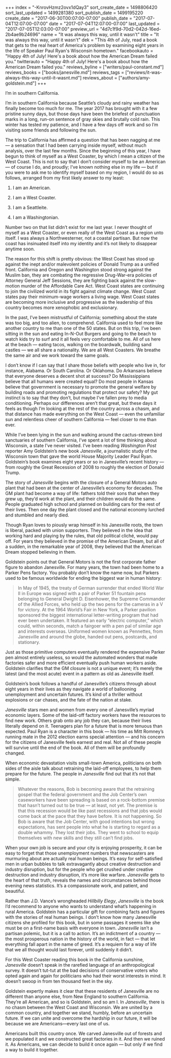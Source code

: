 +++
index = "-KnrovHzmz2ovx1dQay3"
sort_create_date = 1498806420
sort_last_updated = 1499281380
sort_publish_date = 1499195220
create_date = "2017-06-30T00:07:00-07:00"
publish_date = "2017-07-04T12:07:00-07:00"
date = "2017-07-04T12:07:00-07:00"
last_updated = "2017-07-05T12:03:00-07:00"
preview_url = "4d7c1f9d-70d2-042d-16ed-2b4ae9b24696"
name = "It was always this way, until it wasn't"
title = "It was always this way, until it wasn't"
dek = "This 4th of July, read a book that gets to the real heart of America's problem by examining eight years in the life of Speaker Paul Ryan's Wisconsin hometown."
facebookauto = "Happy 4th of July! Here's a book about how the American Dream failed you."
twitterauto = "Happy 4th of July! Here's a book about how the American Dream failed you."
reviews_byline = ["writers/paul-constant.md"]
reviews_books = ["books/janesville.md"]
reviews_tags = ["reviews/it-was-always-this-way-until-it-wasnt.md"]
reviews_about = ["authors/amy-goldstein.md"]
+++

I’m in southern California.

I’m in southern California because Seattle’s cloudy and rainy weather has finally become too much for me. The year 2017 has brought with it a few pristine sunny days, but those days have been the briefest of punctuation marks in a long, run-on sentence of gray skies and brutally cold rain. This winter has tested my patience, and I have a few days off work and so I’m visiting some friends and following the sun.

The trip to California has affirmed a question that has been nagging at me — a sensation that I had been carrying inside myself, without much analysis, over the last few months. Since the beginning of this year, I have begun to think of myself as a West Coaster, by which I mean a citizen of the West Coast. This is not to say that I don’t consider myself to be an American — of course I do, and proudly; I’ve known nothing else in my life — but if you were to ask me to identify myself based on my region, I would do so as follows, arranged from my first likely answer to my least:

1. I am an American.

2. I am a West Coaster.

3. I am a Seattleite.

4. I am a Washingtonian.

Number two on that list didn’t exist for me last year. I never thought of myself as a West Coaster, or even really of the West Coast as a region unto itself. I was always a Northwesterner, not a coastal partisan. But now the coast has insinuated itself into my identity and it’s not likely to disappear anytime soon.

The reason for this shift is pretty obvious: the West Coast has stood up against the inept and/or malevolent policies of Donald Trump as a unified front. California and Oregon and Washington stood strong against the Muslim ban, they are combating the regressive Drug-War-era policies of Attorney General Jeff Sessions, they are fighting back against the slow-motion murder of the Affordable Care Act. West Coast states are continuing to join the civilized world in its fight against climate change. West Coast states pay their minimum-wage workers a living wage. West Coast states are becoming more inclusive and progressive as the leadership of this country becomes more xenophobic and exclusionary.

In the past, I’ve been mistrustful of California; something about the state was too big, and too alien, to comprehend. California used to feel more like another country to me than one of the 50 states. But on this trip, I’ve been sitting in the sun and eating In-N-Out Burgers and going to the beach to watch kids try to surf and it all feels very comfortable to me. All of us here at the beach — eating tacos, walking on the boardwalk, building sand castles — we all share a nationality. We are all West Coasters. We breathe the same air and we work toward the same goals. 

I don’t know if I can say that I share those beliefs with people who live in, for instance, Alabama. Or South Carolina. Or Oklahoma. Do Arkansans believe that everyone deserves a decent shot at success? Do Mississippians believe that all humans were created equal? Do most people in Kansas believe that government is necessary to promote the general welfare by building roads and promoting regulations that protect our safety? My gut instinct is to say that they don’t, but maybe I’ve fallen prey to media conditioning. Perhaps our differences aren’t that great, but these days it feels as though I’m looking at the rest of the country across a chasm, and that distance has made everything on the West Coast — even the unfamiliar sun and relentless cheer of southern California — feel closer to me than ever.

While I’ve been lying in the sun and walking around the cactus-strewn bird sanctuaries of southern California, I’ve spent a lot of time thinking about Wisconsin, a state I’ve never visited. I’ve been reading *Washington Post* reporter Amy Goldstein’s new book *Janesville*, a journalistic study of the Wisconsin town that gave the world House Majority Leader Paul Ryan. Goldstein’s book examines eight years or so in Janesville’s recent history — from roughly the Great Recession of 2008 to roughly the election of Donald Trump.

The story of *Janesville* begins with the closure of a General Motors auto plant that had been at the center of Janesville’s economy for decades. The GM plant had become a way of life: fathers told their sons that when they grew up, they’d work at the plant, and their children would do the same. People graduated high school and planned on building cars for the rest of their lives. Then one day the plant closed and the national economy lurched and stumbled and nearly died.

Though Ryan loves to piously wrap himself in his Janesville roots, the town is liberal, packed with union supporters. They believed in the idea that working hard and playing by the rules, that old political cliché, would pay off. For years they believed in the promise of the American Dream, but all of a sudden, in the remarkable year of 2008, they believed that the American Dream stopped believing in them.

Goldstein points out that General Motors is not the first corporate father figure to abandon Janesville. For many years, the town had been home to a Parker Pens factory. You probably don’t know the name now, but Parkers used to be famous worldwide for ending the biggest war in human history:

<blockquote>In May of 1945, the treaty of German surrender that ended World War II in Europe was signed with a pair of Parker 51 fountain pens belonging to General Dwight D. Eisenhower, the Supreme Commander of the Allied Forces, who held up the two pens for the cameras in a V for victory. At the 1964 World’s Fair in New York, a Parker pavilion sponsored the biggest international letter-writing program that had ever been undertaken. It featured an early “electric computer,” which could, within seconds, match a fairgoer with a pen pal of similar age and interests overseas. Uniformed women known as Pennettes, from Janesville and around the globe, handed out pens, postcards, and stationary.</blockquote>

Just as those primitive computers eventually rendered the expensive Parker pen almost entirely useless, so would the automated wonders that made factories safer and more efficient eventually push human workers aside. Goldstein clarifies that the GM closure is not a unique event; it’s merely the latest (and the most acute) event in a pattern as old as Janesville itself.

Goldstein’s book follows a handful of Janesville’s citizens through about eight years in their lives as they navigate a world of ballooning unemployment and uncertain futures. It’s kind of a thriller without explosions or car chases, and the fate of the nation at stake. 

*Janesville* stars men and women from every one of Janesville’s myriad economic layers. Some of the laid-off factory workers have the resources to find new work. Others grab onto any job they can, because their lives literally depend on it. Teenagers plan for a future that is more tenuous than expected. Paul Ryan is a character in this book — his time as Mitt Romney’s running mate in the 2012 election earns special attention — and his concern for the citizens of Janesville feels earnest and real. Not all of these people will survive until the end of the book. All of them will be profoundly changed.

When economic devastation visits small-town America, politicians on both sides of the aisle talk about retraining the laid-off employees, to help them prepare for the future. The people in *Janesville* find out that it’s not that simple.

<blockquote>Whatever the reasons, Bob is becoming aware that the retraining gospel that the federal government and the Job Center’s own caseworkers have been spreading is based on a rock-bottom premise that hasn’t turned out to be true — at least, not yet. The premise is that  this recession would be like past recessions and that jobs would come back at the pace that they have before. It is not happening. So Bob is aware that the Job Center, with good intentions but wrong expectations, has sent people into what he is starting to regard as a double whammy. They lost their jobs. They went to school to equip themselves with new skills and they still can’t find jobs.</blockquote>

When your own job is secure and your city is enjoying prosperity, it can be easy to forget that those unemployment numbers that newscasters are murmuring about are actually real human beings. It’s easy for self-satisfied men in urban bubbles to talk extravagantly about creative destruction and industry disruption, but for the people who get crushed under creative destruction and industry disruption, it’s more like warfare. *Janesville* gets to the heart of that truth, reveals the names and circumstances behind those evening news statistics. It’s a compassionate work, and patient, and beautiful.

Rather than J.D. Vance’s wrongheaded *Hillbilly Elegy*, *Janesville* is the book I’d recommend to anyone who wants to understand what’s happening in rural America. Goldstein has a particular gift for combining facts and figures with the stories of real human beings. I don’t know how many Janesville citizens she profiled for this book, but in some passages it seems like she must be on a first-name basis with everyone in town. *Janesville* isn’t a partisan polemic, but it is a call to action. It’s an indictment of a country — the most prosperous nation in the history of the world, in fact — that let everything fall apart in the name of greed. It’s a requiem for a way of life that we all thought would last forever, until suddenly it didn’t.

For this West Coaster reading this book in the California sunshine, *Janesville* doesn’t speak in the rarefied language of an anthropological survey. It doesn’t tut-tut at the bad decisions of conservative voters who opted again and again for politicians who had their worst interests in mind. It doesn’t swoop in from ten thousand feet in the sky. 

Goldstein expertly makes it clear that these residents of Janesville are no different than anyone else, from New England to southern California. They’re all American, and so is Goldstein, and so am I. In *Janesville*, there is no chasm between the West Coast and Wisconsin. We are united by a common country, and together we stand, humbly, before an uncertain future. If we can unite and overcome the hardship in our future, it will be because we are Americans—every last one of us. 

Americans built this country once. We carved Janesville out of forests and we populated it and we constructed great factories in it. And then we ruined it. As Americans, we can decide to build it once again — but only if we find a way to build it together.

